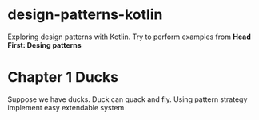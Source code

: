 # design-patterns-kotlin
Exploring design patterns with Kotlin. Try to perform examples from **Head First: Desing patterns** 


# Chapter 1 Ducks

Suppose we have ducks. Duck can quack and fly. Using pattern strategy implement easy extendable system